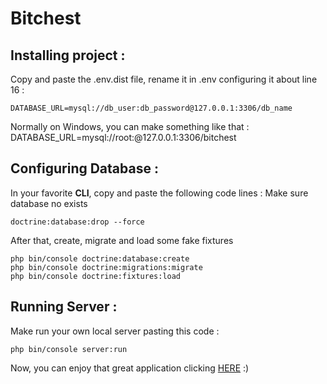 # Bitchest

## Installing project :
Copy and paste the .env.dist file, rename it in .env configuring it about line 16 : 
```
DATABASE_URL=mysql://db_user:db_password@127.0.0.1:3306/db_name
```
Normally on Windows, you can make something like that : DATABASE_URL=mysql://root:@127.0.0.1:3306/bitchest


## Configuring Database :
In your favorite **CLI**, copy and paste the following code lines :
Make sure database no exists
```
doctrine:database:drop --force
```
After that, create, migrate and load some fake fixtures
```
php bin/console doctrine:database:create
php bin/console doctrine:migrations:migrate
php bin/console doctrine:fixtures:load
```
## Running Server :
Make run your own local server pasting this code :
```
php bin/console server:run
```
Now, you can enjoy that great application clicking [HERE](http://localhost:8000) :)

